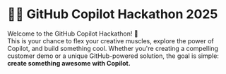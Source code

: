 # 🧑‍💻 GitHub Copilot Hackathon 2025

Welcome to the GitHub Copilot Hackathon! 🚀  
This is your chance to flex your creative muscles, explore the power of Copilot, and build something cool. Whether you're creating a compelling customer demo or a unique GitHub-powered solution, the goal is simple: **create something awesome with Copilot.**
